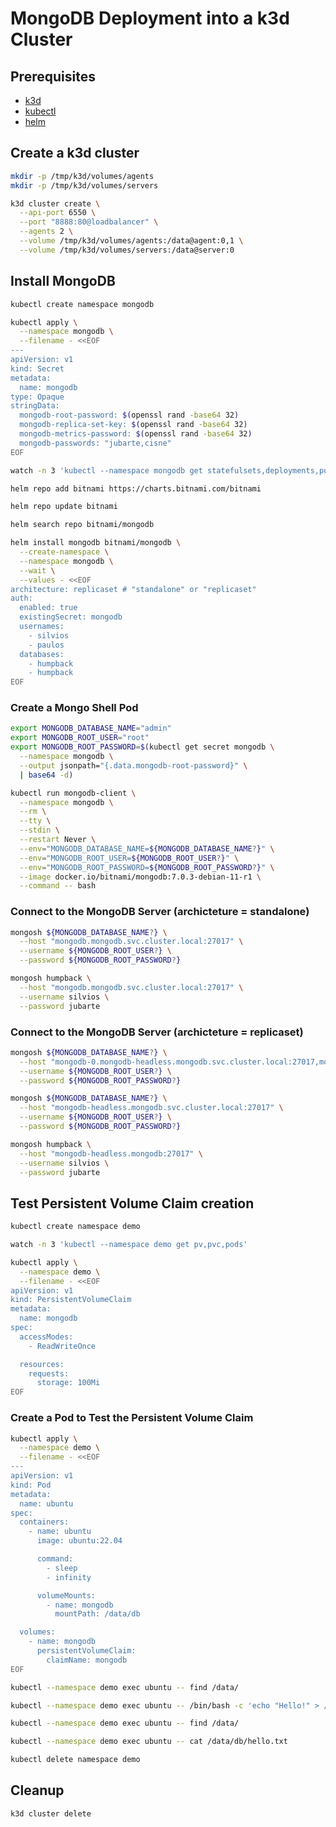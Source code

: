 # MongoDB Deployment into a k3d Cluster

## Prerequisites

- [k3d](https://k3d.io/)
- [kubectl](https://kubernetes.io/docs/tasks/tools/install-kubectl/)
- [helm](https://helm.sh/docs/intro/install/)

## Create a k3d cluster

```bash
mkdir -p /tmp/k3d/volumes/agents
mkdir -p /tmp/k3d/volumes/servers

k3d cluster create \
  --api-port 6550 \
  --port "8888:80@loadbalancer" \
  --agents 2 \
  --volume /tmp/k3d/volumes/agents:/data@agent:0,1 \
  --volume /tmp/k3d/volumes/servers:/data@server:0
```

## Install MongoDB

```bash
kubectl create namespace mongodb
```

```bash
kubectl apply \
  --namespace mongodb \
  --filename - <<EOF
---
apiVersion: v1
kind: Secret
metadata:
  name: mongodb
type: Opaque
stringData:
  mongodb-root-password: $(openssl rand -base64 32)
  mongodb-replica-set-key: $(openssl rand -base64 32)
  mongodb-metrics-password: $(openssl rand -base64 32)
  mongodb-passwords: "jubarte,cisne"
EOF
```

```bash
watch -n 3 'kubectl --namespace mongodb get statefulsets,deployments,pods,services,secrets,pvc,pv'
```

```bash
helm repo add bitnami https://charts.bitnami.com/bitnami

helm repo update bitnami

helm search repo bitnami/mongodb

helm install mongodb bitnami/mongodb \
  --create-namespace \
  --namespace mongodb \
  --wait \
  --values - <<EOF
architecture: replicaset # "standalone" or "replicaset"
auth:
  enabled: true
  existingSecret: mongodb
  usernames:
    - silvios
    - paulos
  databases:
    - humpback
    - humpback
EOF
```

### Create a Mongo Shell Pod

```bash
export MONGODB_DATABASE_NAME="admin"
export MONGODB_ROOT_USER="root"
export MONGODB_ROOT_PASSWORD=$(kubectl get secret mongodb \
  --namespace mongodb \
  --output jsonpath="{.data.mongodb-root-password}" \
  | base64 -d)

kubectl run mongodb-client \
  --namespace mongodb \
  --rm \
  --tty \
  --stdin \
  --restart Never \
  --env="MONGODB_DATABASE_NAME=${MONGODB_DATABASE_NAME?}" \
  --env="MONGODB_ROOT_USER=${MONGODB_ROOT_USER?}" \
  --env="MONGODB_ROOT_PASSWORD=${MONGODB_ROOT_PASSWORD?}" \
  --image docker.io/bitnami/mongodb:7.0.3-debian-11-r1 \
  --command -- bash
```

### Connect to the MongoDB Server (archicteture = standalone)

```bash
mongosh ${MONGODB_DATABASE_NAME?} \
  --host "mongodb.mongodb.svc.cluster.local:27017" \
  --username ${MONGODB_ROOT_USER?} \
  --password ${MONGODB_ROOT_PASSWORD?}

mongosh humpback \
  --host "mongodb.mongodb.svc.cluster.local:27017" \
  --username silvios \
  --password jubarte
```

### Connect to the MongoDB Server (archicteture = replicaset)

```bash
mongosh ${MONGODB_DATABASE_NAME?} \
  --host "mongodb-0.mongodb-headless.mongodb.svc.cluster.local:27017,mongodb-1.mongodb-headless.mongodb.svc.cluster.local:27017" \
  --username ${MONGODB_ROOT_USER?} \
  --password ${MONGODB_ROOT_PASSWORD?}

mongosh ${MONGODB_DATABASE_NAME?} \
  --host "mongodb-headless.mongodb.svc.cluster.local:27017" \
  --username ${MONGODB_ROOT_USER?} \
  --password ${MONGODB_ROOT_PASSWORD?}

mongosh humpback \
  --host "mongodb-headless.mongodb:27017" \
  --username silvios \
  --password jubarte
```

## Test Persistent Volume Claim creation

```bash
kubectl create namespace demo
```

```bash
watch -n 3 'kubectl --namespace demo get pv,pvc,pods'
```

```bash
kubectl apply \
  --namespace demo \
  --filename - <<EOF
apiVersion: v1
kind: PersistentVolumeClaim
metadata:
  name: mongodb
spec:
  accessModes:
    - ReadWriteOnce 

  resources:
    requests:
      storage: 100Mi
EOF
```

### Create a Pod to Test the Persistent Volume Claim

```bash
kubectl apply \
  --namespace demo \
  --filename - <<EOF
---
apiVersion: v1
kind: Pod
metadata:
  name: ubuntu
spec:
  containers:
    - name: ubuntu
      image: ubuntu:22.04

      command:
        - sleep
        - infinity

      volumeMounts:
        - name: mongodb
          mountPath: /data/db

  volumes:
    - name: mongodb
      persistentVolumeClaim:
        claimName: mongodb
EOF

kubectl --namespace demo exec ubuntu -- find /data/

kubectl --namespace demo exec ubuntu -- /bin/bash -c 'echo "Hello!" > /data/db/hello.txt'

kubectl --namespace demo exec ubuntu -- find /data/

kubectl --namespace demo exec ubuntu -- cat /data/db/hello.txt

kubectl delete namespace demo
```

## Cleanup

```bash
k3d cluster delete
```
